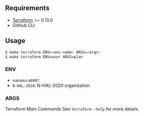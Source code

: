 ## Requirements

- [Terraform](https://developer.hashicorp.com/terraform/install) >= 0.13.0
- GitHub CLI

## Usage

```bash
$ make terraform ENV=<env-name> ARGS=<args>
$ make terraform ENV=user ARGS=plan
```

### ENV

- `nakamura0907`
- `N-HAL-2020`: N-HAL-2020 organization

### ARGS

Terraform Main Commands
See `terraform -help` for more details.
